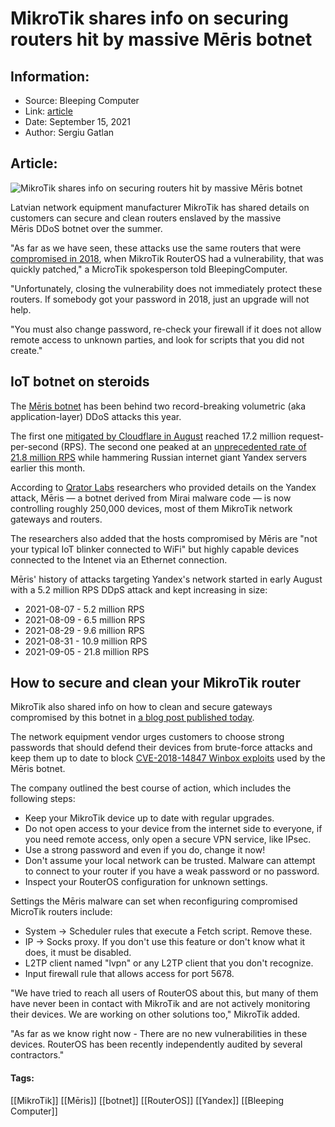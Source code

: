 # MikroTik shares info on securing routers hit by massive Mēris botnet
### 

## Information:
+ Source: Bleeping Computer
+ Link: [article](https://www.bleepingcomputer.com/news/security/mikrotik-shares-info-on-securing-routers-hit-by-massive-m-ris-botnet/)
+ Date: September 15, 2021
+ Author: Sergiu Gatlan


## Article:
![MikroTik shares info on securing routers hit by massive Mēris botnet](https://www.bleepstatic.com/content/hl-images/2021/09/15/Meris-botnet.jpg)


Latvian network equipment manufacturer MikroTik has shared details on customers can secure and clean routers enslaved by the massive Mēris DDoS botnet over the summer.


"As far as we have seen, these attacks use the same routers that were [compromised in 2018](https://blog.mikrotik.com/security/winbox-vulnerability.html), when MikroTik RouterOS had a vulnerability, that was quickly patched," a MicroTik spokesperson told BleepingComputer.


"Unfortunately, closing the vulnerability does not immediately protect these routers. If somebody got your password in 2018, just an upgrade will not help.


"You must also change password, re-check your firewall if it does not allow remote access to unknown parties, and look for scripts that you did not create."


IoT botnet on steroids
----------------------


The [Mēris botnet](https://www.bleepingcomputer.com/tag/meris/) has been behind two record-breaking volumetric (aka application-layer) DDoS attacks this year.


The first one [mitigated by Cloudflare in August](https://blog.cloudflare.com/cloudflare-thwarts-17-2m-rps-ddos-attack-the-largest-ever-reported/) reached 17.2 million request-per-second (RPS). The second one peaked at an [unprecedented rate of 21.8 million RPS](https://www.bleepingcomputer.com/news/security/new-m-ris-botnet-breaks-ddos-record-with-218-million-rps-attack/) while hammering Russian internet giant Yandex servers earlier this month.


According to [Qrator Labs](https://qrator.net/en/) researchers who provided details on the Yandex attack, Mēris — a botnet derived from Mirai malware code — is now controlling roughly 250,000 devices, most of them MikroTik network gateways and routers.


The researchers also added that the hosts compromised by Mēris are "not your typical IoT blinker connected to WiFi" but highly capable devices connected to the Intenet via an Ethernet connection.


Mēris' history of attacks targeting Yandex's network started in early August with a 5.2 million RPS DDpS attack and kept increasing in size:


* 2021-08-07 - 5.2 million RPS
* 2021-08-09 - 6.5 million RPS
* 2021-08-29 - 9.6 million RPS
* 2021-08-31 - 10.9 million RPS
* 2021-09-05 - 21.8 million RPS


How to secure and clean your MikroTik router
--------------------------------------------


MikroTik also shared info on how to clean and secure gateways compromised by this botnet in [a blog post published today](https://blog.mikrotik.com/security/meris-botnet.html).


The network equipment vendor urges customers to choose strong passwords that should defend their devices from brute-force attacks and keep them up to date to block [CVE-2018-14847 Winbox exploits](https://blog.mikrotik.com/security/winbox-vulnerability.html) used by the Mēris botnet.


The company outlined the best course of action, which includes the following steps:


* Keep your MikroTik device up to date with regular upgrades.
* Do not open access to your device from the internet side to everyone, if you need remote access, only open a secure VPN service, like IPsec.
* Use a strong password and even if you do, change it now!
* Don't assume your local network can be trusted. Malware can attempt to connect to your router if you have a weak password or no password.
* Inspect your RouterOS configuration for unknown settings.


Settings the Mēris malware can set when reconfiguring compromised MicroTik routers include:


* System -> Scheduler rules that execute a Fetch script. Remove these.
* IP -> Socks proxy. If you don't use this feature or don't know what it does, it must be disabled.
* L2TP client named "lvpn" or any L2TP client that you don't recognize.
* Input firewall rule that allows access for port 5678.


"We have tried to reach all users of RouterOS about this, but many of them have never been in contact with MikroTik and are not actively monitoring their devices. We are working on other solutions too," MikroTik added.


"As far as we know right now - There are no new vulnerabilities in these devices. RouterOS has been recently independently audited by several contractors." 




#### Tags:
[[MikroTik]] [[Mēris]] [[botnet]] [[RouterOS]] [[Yandex]] [[Bleeping Computer]]
